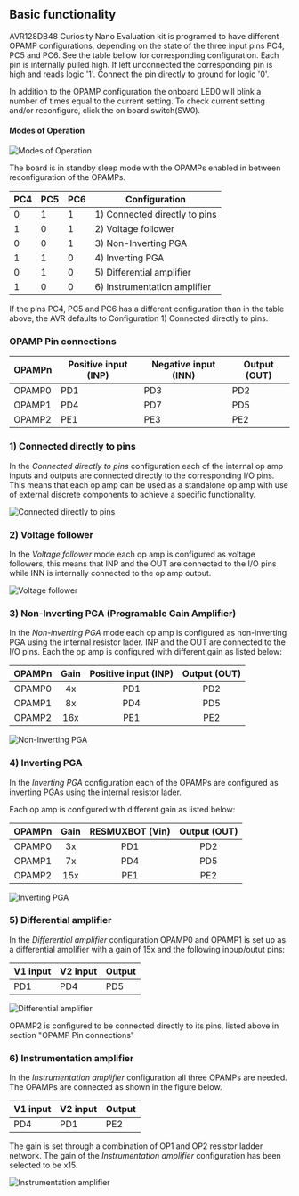## Basic functionality

AVR128DB48 Curiosity Nano Evaluation kit is programed to have different OPAMP configurations, depending on the state of the three input pins PC4, PC5 and PC6. See the table bellow for corresponding configuration. Each pin is internally pulled high. If left
unconnected the corresponding pin is high and reads logic '1'. Connect the pin directly to ground for logic '0'.

In addition to the OPAMP configuration the onboard LED0 will blink a number of times equal to the current setting. To check current setting and/or reconfigure, click the on board switch(SW0).

#### Modes of Operation
![Modes of Operation](img/modes_of_operation.png)

The board is in standby sleep mode with the OPAMPs enabled in between reconfiguration of the OPAMPs.

| PC4 | PC5 | PC6 | Configuration                 |  
| --- | --- | --- | -------------                 |
|  0  |  1  |  1  | 1) Connected directly to pins |
|  1  |  0  |  1  | 2) Voltage follower           |
|  0  |  0  |  1  | 3) Non-Inverting PGA          |
|  1  |  1  |  0  | 4) Inverting PGA              |
|  0  |  1  |  0  | 5) Differential amplifier     |
|  1  |  0  |  0  | 6) Instrumentation amplifier  |  

If the pins PC4, PC5 and PC6 has a different configuration than in the table above, the AVR defaults to Configuration 1) Connected directly to pins.

### OPAMP Pin connections 

| OPAMPn | Positive input (INP) | Negative input (INN) | Output (OUT) |
| ------ | -------------------- | -------------------- | ------------ |
| OPAMP0 |         PD1          |          PD3         |     PD2      |
| OPAMP1 |         PD4          |          PD7         |     PD5      |
| OPAMP2 |         PE1          |          PE3         |     PE2      |


### 1) Connected directly to pins
In the *Connected directly to pins* configuration each of the internal op amp inputs and outputs are connected directly to the corresponding I/O pins. This means that each op amp can be used as a standalone op amp with use of external discrete components to achieve a specific functionality.

![Connected directly to pins](img/OPn_PinConnected.png)

### 2) Voltage follower
In the *Voltage follower* mode each op amp is configured as voltage followers, this means that INP and the OUT are connected to the I/O pins while INN is internally connected to the op amp output. 

![Voltage follower](img/OPn_VoltageFollower.png)

### 3) Non-Inverting PGA (Programable Gain Amplifier)
In the *Non-inverting PGA* mode each op amp is configured as non-inverting PGA using the internal resistor lader. INP and the OUT are connected to the I/O pins. Each the op amp is configured with different gain as listed below: 

| OPAMPn | Gain | Positive input (INP) | Output (OUT) |
| :----: | :--: | :------------------: | :----------: |
| OPAMP0 |  4x  |         PD1          |     PD2      |
| OPAMP1 |  8x  |         PD4          |     PD5      |
| OPAMP2 | 16x  |         PE1          |     PE2      |

![Non-Inverting PGA](img/OPn_NonInvertingPGA.png)

### 4) Inverting PGA
In the *Inverting PGA* configuration each of the OPAMPs are configured as inverting PGAs using the internal resistor lader.

Each op amp is configured with different gain as listed below:

| OPAMPn | Gain |   RESMUXBOT (Vin)   | Output (OUT) |
| :----: | :--: | :-----------------: | :----------: |
| OPAMP0 |  3x  |        PD1          |     PD2      |
| OPAMP1 |  7x  |        PD4          |     PD5      |
| OPAMP2 | 15x  |        PE1          |     PE2      |

![Inverting PGA](img/OPn_InvertingPGA.png)

### 5) Differential amplifier
In the *Differential amplifier* configuration OPAMP0 and OPAMP1 is set up as a differential amplifier with a gain of 15x and the following inpup/outut pins:

| V1 input | V2 input | Output |
| -------- | -------- | ------ |
|   PD1    |   PD4    |   PD5  |

![Differential amplifier](img/OPn_TwoOaDiffAmp.png)

OPAMP2 is configured to be connected directly to its pins, listed above in section "OPAMP Pin connections"

### 6) Instrumentation amplifier
In the *Instrumentation amplifier* configuration all three OPAMPs are needed. The OPAMPs are connected as shown in the figure below.

| V1 input | V2 input | Output |
| -------- | -------- | ------ |
|   PD4    |   PD1    |   PE2  |

The gain is set through a combination of OP1 and OP2 resistor ladder network. The gain of the *Instrumentation amplifier* configuration has been selected to be x15.

![Instrumentation amplifier](img/OPn_InstruAmplifier.png)
